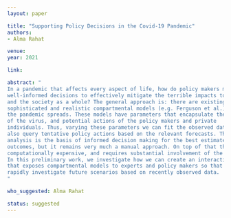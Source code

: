```yaml
---
layout: paper

title: "Supporting Policy Decisions in the Covid-19 Pandemic"
authors:
- Alma Rahat

venue: 
year: 2021

link: 

abstract: "
In a pandemic that affects every aspect of life, how do policy makers make
well-informed decisions to effectively mitigate the terrible impacts to life
and the society as a whole? The general approach is: there are existing
sophisticated and realistic compartmental models (e.g. Ferguson et al.) of how
the pandemic spreads. These models have parameters that encapsulate the nature
of the virus, and potential actions of the policy makers and private
individuals. Thus, varying these parameters we can fit the observed data, and
also query tentative policy actions based on the relevant forecasts. This
analysis is the basis of informed decision making for the best estimated
outcomes, but it remains very much a manual approach. On top of that this is
computationally expensive, and requires substantial involvement of the experts.
In this preliminary work, we investigate how we can create an interactive tool
that exposes compartmental models to experts and policy makers so that they can
rapidly investigate future scenarios based on recently observed data.
"

who_suggested: Alma Rahat

status: suggested
---
```

